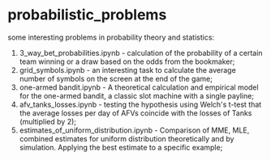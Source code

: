 # probabilistic_problems
some interesting problems in probability theory and statistics:

1. 3_way_bet_probabilities.ipynb - calculation of the probability of a certain team winning or a draw based on the odds from the bookmaker;
2. grid_symbols.ipynb - an interesting task to calculate the average number of symbols on the screen at the end of the game;
3. one-armed bandit.ipynb - A theoretical calculation and empirical model for the one-armed bandit, a classic slot machine with a single payline;
4. afv_tanks_losses.ipynb - testing the hypothesis using Welch's t-test that the average losses per day of AFVs coincide with the losses of Tanks (multiplied by 2);
5. estimates_of_uniform_distribution.ipynb - Comparison of MME, MLE, combined estimates for uniform distribution theoretically and by simulation. Applying the best estimate to a specific example;
